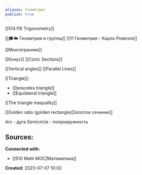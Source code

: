 ```yaml
---
aliases: Геометрия
publish: true
---
```


[[514.116 Trigonometry]]



[[🎓🌥️ Геометрия и группы]]
[[!!! Геометрия - Карло Ровелли]]

[[Многогранник]]

[[Конус]]
[[Conic Sections]]

[[Vertical angles]]
[[Parallel Lines]]

[[Triangle]]:
- [[Isosceles triangle]]
- [[Equilateral triangle]]

[[The triangle inequality]]

[[Golden ratio (golden rectangle)|Золотое сечение]]


Arc - дуга
Semicircle - полуокружность




**Sources:**
- 


**Connected with:**
- [[510 Math MOC|Математика]]



**Created:** 2023-07-07 10:02
